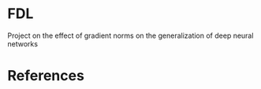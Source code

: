 # FDL
Project on the effect of gradient norms on the generalization of deep neural networks


# References
